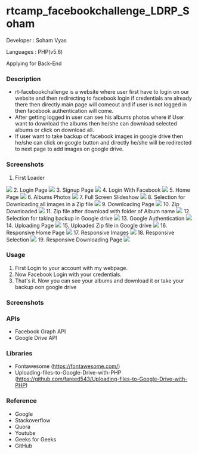 # rtcamp_facebookchallenge_LDRP_Soham

Developer : Soham Vyas

Languages : PHP(v5.6)

Applying for Back-End

### Description
* rt-facebookchallenge is a website where user first have to login on our website and then redirecting to facebook login if credentials are already there then directly main page will comeout and if user is not logged in then facebook authentication will come.
* After getting logged in user can see his albums photos where if User want to download the albums then he/she can download selected albums or click on download all.
* If user want to take backup of facebook images in google drive then he/she can click on google button and directly he/she will be redirected to next page to add images on google drive.

### Screenshots
1. First Loader
<img src="Screenshots/Screenshot (22).png">
2. Login Page
<img src="Screenshots/Screenshot (23).png">
3. Signup Page
<img src="Screenshots/Screenshot (24).png">
4. Login With Facebook
<img src="Screenshots/Screenshot (25).png">
5. Home Page
<img src="Screenshots/Screenshot (26).png">
6. Albums Photos
<img src="Screenshots/Screenshot (27).png">
7. Full Screen Slideshow
<img src="Screenshots/Screenshot (28).png">
8. Selection for Downloading all images in a Zip file
<img src="Screenshots/Screenshot (29).png">
9. Downloading Page
<img src="Screenshots/Screenshot (30).png">
10. Zip Downloaded
<img src="Screenshots/Screenshot (31).png">
11. Zip file after download with folder of Album name
<img src="Screenshots/Screenshot (32).png">
12. Selection for taking backup in Google drive
<img src="Screenshots/Screenshot (33).png">
13. Google Authentication
<img src="Screenshots/Screenshot (34).png">
14. Uploading Page
<img src="Screenshots/Screenshot (35).png">
15. Uploaded Zip file in Google drive
<img src="Screenshots/Screenshot (36).png">
16. Responsive Home Page
<img src="Screenshots/Screenshot (37).png">
17. Responsive Images
<img src="Screenshots/Screenshot (38).png">
18. Responsive Selection
<img src="Screenshots/Screenshot (39).png">
19. Responsive Downloading Page
<img src="Screenshots/Screenshot (40).png">

### Usage
1. First Login to your account with my webpage.
2. Now Facebook Login with your credentials. 
2. That's it. Now you can see your albums and download it or take your backup oon google drive 

### Screenshots

### APIs
* Facebook Graph API
* Google Drive API

### Libraries
* Fontawesome (https://fontawesome.com/)
* Uploading-files-to-Google-Drive-with-PHP (https://github.com/fareed543/Uploading-files-to-Google-Drive-with-PHP)

### Reference
* Google
* Stackoverflow
* Quora
* Youtube
* Geeks for Geeks
* GitHub
